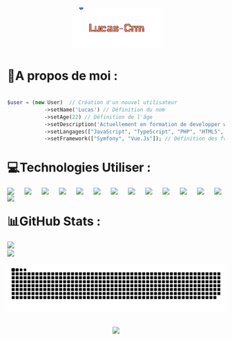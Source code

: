 <h1 align="center">
  <img src="https://raw.githubusercontent.com/Lucas-Crm/Lucas-Crm/master/name1.gif" alt="Lucas-Crm" />
</h1>

# 💫A propos de moi :

``` php

$user = (new User)  // Création d'un nouvel utilisateur
            ->setName('Lucas') // Définition du nom
            ->setAge(22) // Définition de l'âge
            ->setDescription('Actuellement en formation de developper web') // Définition de la description
            ->setLangages(["JavaScript", "TypeScript", "PHP", "HTML5", "CSS3"]) // Définition des langages de programmation connus
            ->setFramework(["Symfony", "Vue.Js"]); // Définition des frameworks connus

```

# 💻Technologies Utiliser :

<img align="left" width="40" src="https://cdn.jsdelivr.net/gh/devicons/devicon@latest/icons/css3/css3-original.svg" />
<img align="left" width="40" src="https://cdn.jsdelivr.net/gh/devicons/devicon@latest/icons/typescript/typescript-original.svg" />
<img align="left" width="40" src="https://cdn.jsdelivr.net/gh/devicons/devicon@latest/icons/html5/html5-original.svg" /> 
<img align="left" width="40" src="https://cdn.jsdelivr.net/gh/devicons/devicon@latest/icons/php/php-original.svg" />
<img align="left" width="40" src="https://cdn.jsdelivr.net/gh/devicons/devicon@latest/icons/javascript/javascript-original.svg" />
<img align="left" width="40" src="https://cdn.jsdelivr.net/gh/devicons/devicon@latest/icons/markdown/markdown-original.svg" />         
<img align="left" width="40" src="https://cdn.jsdelivr.net/gh/devicons/devicon@latest/icons/bootstrap/bootstrap-original-wordmark.svg" />
<img align="left" width="40" src="https://cdn.jsdelivr.net/gh/devicons/devicon@latest/icons/sass/sass-original.svg" />
<img align="left" width="40" src="https://cdn.jsdelivr.net/gh/devicons/devicon@latest/icons/vuejs/vuejs-original-wordmark.svg" />
<img align="left" width="40" src="https://cdn.jsdelivr.net/gh/devicons/devicon@latest/icons/symfony/symfony-original.svg" />
<img align="left" width="40" src="https://cdn.jsdelivr.net/gh/devicons/devicon@latest/icons/mysql/mysql-original.svg" />
<img align="left" width="40" src="https://cdn.jsdelivr.net/gh/devicons/devicon@latest/icons/blender/blender-original.svg" />
<img align="left" width="40" src="https://cdn.jsdelivr.net/gh/devicons/devicon@latest/icons/docker/docker-plain.svg" />
<img width="40" src="https://cdn.jsdelivr.net/gh/devicons/devicon@latest/icons/trello/trello-plain.svg" />
          
# 📊GitHub Stats :
![](https://github-readme-stats.vercel.app/api?username=Lucas-Crm&theme=dark&hide_border=false&include_all_commits=false&count_private=true)<br/>
![](https://github-readme-streak-stats.herokuapp.com/?user=Lucas-Crm&theme=dark&hide_border=false)<br/>


![Snake animation](https://raw.githubusercontent.com/Lucas-Crm/Lucas-Crm/output/github-contribution-grid-snake-dark.svg)

<h2 align="center">
  <a href="https://git.io/typing-svg">
    <img src="https://readme-typing-svg.herokuapp.com/?lines=Merci!;Au+revoir!👋&center=true&size=30">
  </a>
</h2>
</div>
